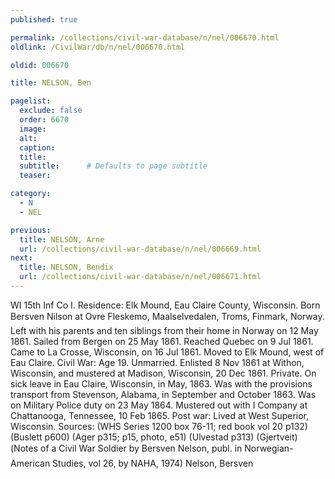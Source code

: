 ```yaml
---
published: true

permalink: /collections/civil-war-database/n/nel/006670.html
oldlink: /CivilWar/db/n/nel/006670.html

oldid: 006670

title: NELSON, Ben

pagelist:
  exclude: false
  order: 6670
  image: 
  alt:
  caption:
  title:
  subtitle:      # Defaults to page subtitle
  teaser:

category: 
  - N 
  - NEL

previous:
  title: NELSON, Arne
  url: /collections/civil-war-database/n/nel/006669.html  
next:
  title: NELSON, Bendix
  url: /collections/civil-war-database/n/nel/006671.html   
---
```

WI 15th Inf Co I. Residence: Elk Mound, Eau Claire County, Wisconsin. Born &#147;Bersven Nilson&#148; at Ovre Fleskemo, Maalselvedalen, Troms, Finmark, Norway. Left with his parents and ten siblings from their home in Norway on 12 May 1861. Sailed from Bergen on 25 May 1861. Reached Quebec on 9 Jul 1861. Came to La Crosse, Wisconsin, on 16 Jul 1861. Moved to Elk Mound, west of Eau Claire. Civil War: Age 19. Unmarried. Enlisted 8 Nov 1861 at Withon, Wisconsin, and mustered at Madison, Wisconsin, 20 Dec 1861. Private. On sick leave in Eau Claire, Wisconsin, in May, 1863. Was with the provisions transport from Stevenson, Alabama, in September and October 1863. Was on Military Police duty on 23 May 1864. Mustered out with I Company at Chattanooga, Tennessee, 10 Feb 1865. Post war: Lived at West Superior, Wisconsin. Sources: (WHS Series 1200 box 76-11; red book vol 20 p132) (Buslett p600) (Ager p315; p15, photo, e51) (Ulvestad p313) (Gjertveit) (&#147;Notes of a Civil War Soldier&#147; by Bersven Nelson, publ. in Norwegian-American Studies, vol 26, by NAHA, 1974) &#147;Nelson, Bersven&#148;